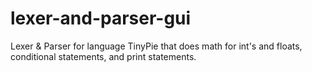 # lexer-and-parser-gui
Lexer &amp; Parser for language TinyPie that does math for int's and floats, conditional statements, and print statements.
